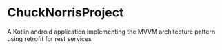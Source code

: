 # ChuckNorrisProject
A Kotlin android application implementing the MVVM architecture pattern using retrofit for rest services
